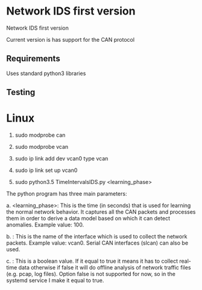# Network IDS first version

Network IDS first version

Current version is has support for the CAN protocol

## Requirements
Uses standard python3 libraries

## Testing 

# Linux

1) sudo modprobe can
2) sudo modprobe vcan
3) sudo ip link add dev vcan0 type vcan
4) sudo ip link set up vcan0

5) sudo python3.5 TimeIntervalsIDS.py <learning_phase> <interface> <online>

The python program has three main parameters:

a. <learning_phase>: This is the time (in seconds) that is used for learning the normal network behavior. It captures all the CAN packets and processes them in order to derive a data model based on which it can detect anomalies. Example value: 100.

b. <interface>: This is the name of the interface which is used to collect the network packets. Example value: vcan0. Serial CAN interfaces (slcan) can also be used.

c.  <online>: This is a boolean value. If it equal to true it means it has to collect real-time data otherwise if false it will do offline analysis of network traffic files (e.g. pcap, log files). Option false is not supported for now, so in the systemd service I make it equal to true.



